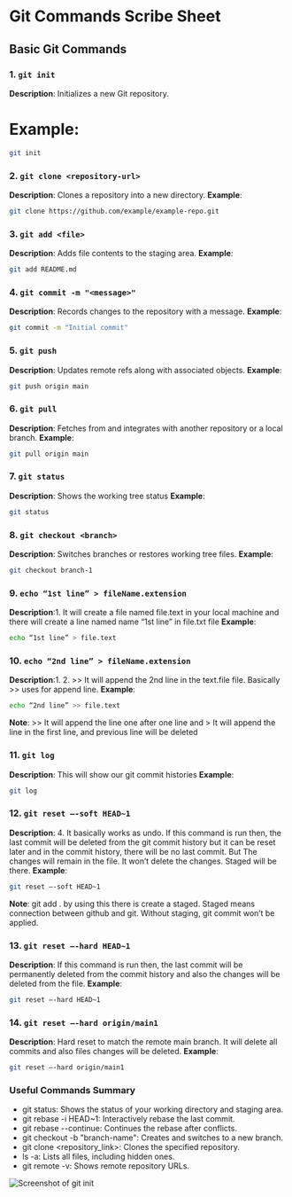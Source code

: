 # Git Commands Scribe Sheet

## Basic Git Commands

### 1. `git init`
**Description**: Initializes a new Git repository.
# **Example**:
```bash
git init
```

### 2. `git clone <repository-url>`
**Description**: Clones a repository into a new directory.
**Example**:
```bash
git clone https://github.com/example/example-repo.git
```

### 3. `git add <file>`
**Description**: Adds file contents to the staging area.
**Example**:
```bash
git add README.md
```
### 4. `git commit -m "<message>"`
**Description**: Records changes to the repository with a message.
**Example**:
```bash
git commit -m "Initial commit"
```
### 5. `git push`
**Description**:  Updates remote refs along with associated objects.
**Example**:
```bash
git push origin main
```
### 6. `git pull`
**Description**: Fetches from and integrates with another repository or a local branch.
**Example**:
```bash
git pull origin main
```
### 7. `git status`
**Description**: Shows the working tree status
**Example**:
```bash
git status
```
### 8. `git checkout <branch>`
**Description**: Switches branches or restores working tree files.
**Example**:
```bash
git checkout branch-1
```
### 9. `echo “1st line” > fileName.extension `
**Description**:1.	It will create a file named file.text in your local machine and there will create a line named name “1st line” in file.txt file
**Example**:
```bash
echo “1st line” > file.text 
```
### 10. `echo “2nd line” > fileName.extension `
**Description**:1.	2.	>> It will append the 2nd line in the text.file  file. Basically >> uses for append line.
**Example**: 
```bash
echo “2nd line” >> file.text 
```
**Note**: >> It will append the line one after one line and > It will append the line in the first line, and previous line will be deleted

### 11. `git log`
**Description**: This will show our git commit histories
**Example**:
```bash
git log
```
### 12. `git reset –-soft HEAD~1`
**Description**: 4.	It basically works as undo. If this command is run then, the last commit will be deleted from the git commit history but it can be reset later and in the commit history, there will be no last commit. But The changes will remain in the file.  It won’t delete the changes. Staged will be there.
**Example**:
```bash
git reset –-soft HEAD~1
```
**Note**:  git add . by using this there is create a staged. Staged means connection between github and git. Without staging, git commit won’t be applied.

### 13. `git reset –-hard HEAD~1`
**Description**: 	If this command is run then, the last commit will be permanently deleted from the commit history and also the changes will be deleted from the file.
**Example**:
```bash
git reset –-hard HEAD~1

```
### 14. `git reset –-hard origin/main1`
**Description**: Hard reset to match the remote main branch. It will delete all commits and also files changes will be deleted.
**Example**:
```bash
git reset –-hard origin/main1
```

### Useful Commands Summary
-   git status: Shows the status of your working directory and staging area.
-   git rebase -i HEAD~1: Interactively rebase the last commit.
-   git rebase --continue: Continues the rebase after conflicts.
-   git checkout -b "branch-name": Creates and switches to a new branch.
-   git clone <repository_link>: Clones the specified repository.
-   ls -a: Lists all files, including hidden ones.
-   git remote -v: Shows remote repository URLs.

![Screenshot of git init](1.png)
